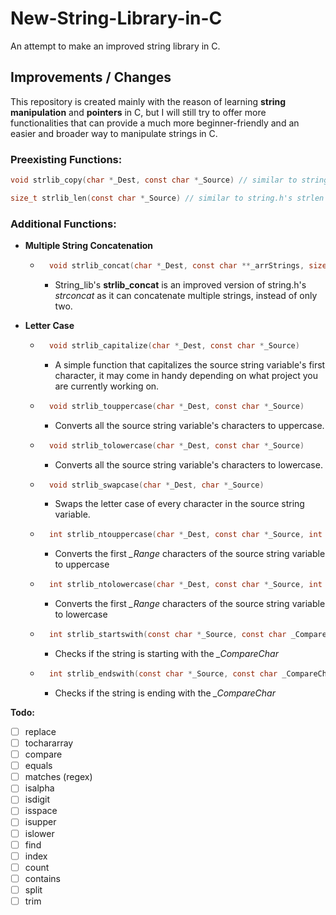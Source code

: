 # New-String-Library-in-C

An attempt to make an improved string library in C.

## Improvements / Changes

This repository is created mainly with the reason of learning **string manipulation** and **pointers** in C, but
I will still try to offer more functionalities that can provide a much more beginner-friendly and an easier 
and broader way to manipulate strings in C.

### Preexisting Functions:

```C
void strlib_copy(char *_Dest, const char *_Source) // similar to string.h's strcpy
``` 
```C
size_t strlib_len(const char *_Source) // similar to string.h's strlen
``` 

### Additional Functions:

- **Multiple String Concatenation**
    - ```C
        void strlib_concat(char *_Dest, const char **_arrStrings, size_t _arrSize)
        ```
        - String_lib's **strlib_concat** is an improved version of string.h's *strconcat* as it can concatenate
        multiple strings, instead of only two.

- **Letter Case**
    - ```C
        void strlib_capitalize(char *_Dest, const char *_Source)
        ```
        - A simple function that capitalizes the source string variable's first character, it may come in handy depending on what project you are currently working on.


    - ```C
        void strlib_touppercase(char *_Dest, const char *_Source)
        ```
        - Converts all the source string variable's characters to uppercase.


    - ```C
        void strlib_tolowercase(char *_Dest, const char *_Source)
        ```
        - Converts all the source string variable's characters to lowercase.


    - ```C
        void strlib_swapcase(char *_Dest, char *_Source) 
        ```
        - Swaps the letter case of every character in the source string variable.


    - ```C
        int strlib_ntouppercase(char *_Dest, const char *_Source, int _Range)
        ```
        - Converts the first *_Range* characters of the source string variable to uppercase


    - ```C
        int strlib_ntolowercase(char *_Dest, const char *_Source, int _Range)
        ```
        - Converts the first *_Range* characters of the source string variable to lowercase


    - ```C
        int strlib_startswith(const char *_Source, const char _CompareChar)
        ```
        - Checks if the string is starting with the *_CompareChar*


    - ```C
        int strlib_endswith(const char *_Source, const char _CompareChar)
        ```
        - Checks if the string is ending with the *_CompareChar*

**Todo:**

- [ ] replace
- [ ] tochararray
- [ ] compare
- [ ] equals
- [ ] matches (regex)
- [ ] isalpha
- [ ] isdigit
- [ ] isspace
- [ ] isupper
- [ ] islower
- [ ] find
- [ ] index
- [ ] count
- [ ] contains
- [ ] split
- [ ] trim
